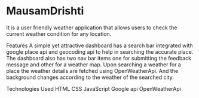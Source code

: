 # MausamDrishti
It is a user friendly weather application that allows users to check the current weather condition for any location.

Features
A simple yet attractive dashboard has a search bar integrated with google place api and geocoding api to help in searching the accurate place. The dashboard also has two nav bar items one for submitting the feedback message and other for a weather map.
Upon searching a weather for a place the weather details are fetched using OpenWeatherApi.
And the background changes according to the weather of the searched city.

Technologies Used
HTML
CSS
JavaScript
Google api
OpenWeatherApi
